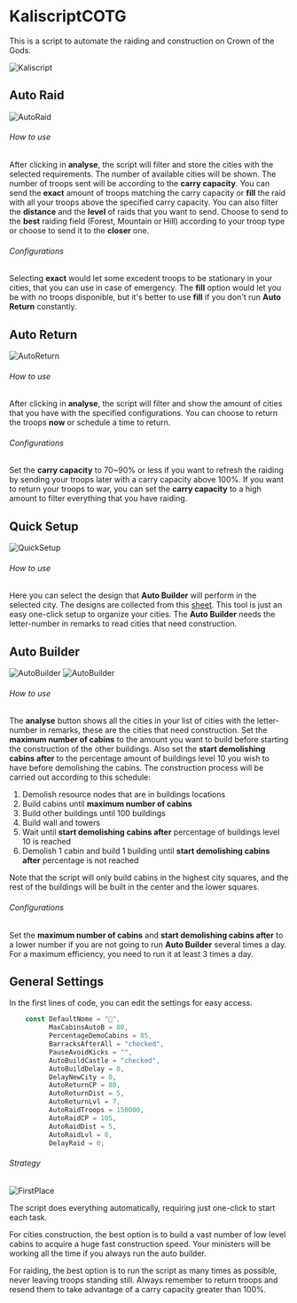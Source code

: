 # KaliscriptCOTG
This is a script to automate the raiding and construction on Crown of the Gods.

![Kaliscript](https://i.imgur.com/ApRqvXM.png)

## Auto Raid
![AutoRaid](https://i.imgur.com/2wE9P7J.png)

###### How to use
After clicking in **analyse**, the script will filter and store the cities with the selected requirements. The number of available cities will be shown.
The number of troops sent will be according to the **carry capacity**. You can send the **exact** amount of troops matching the carry capacity or **fill** the raid with all your troops above the specified carry capacity. You can also filter the **distance** and the **level** of raids that you want to send. Choose to send to the **best** raiding field (Forest, Mountain or Hill) according to your troop type or choose to send it to the **closer** one.
###### Configurations
Selecting **exact** would let some excedent troops to be stationary in your cities, that you can use in case of emergency. The **fill** option would let you be with no troops disponible, but it's better to use **fill** if you don't run **Auto Return** constantly.

## Auto Return
![AutoReturn](https://i.imgur.com/YZtYLVw.png)

###### How to use
After clicking in **analyse**, the script will filter and show the amount of cities that you have with the specified configurations. You can choose to return the troops **now** or schedule a time to return.
###### Configurations
Set the **carry capacity** to 70~90% or less if you want to refresh the raiding by sending your troops later with a carry capacity above 100%. If you want to return your troops to war, you can set the **carry capacity** to a high amount to filter everything that you have raiding.

## Quick Setup
![QuickSetup](https://i.imgur.com/3nCTp2U.png)

###### How to use
Here you can select the design that **Auto Builder** will perform in the selected city. The designs are collected from this [sheet](https://docs.google.com/spreadsheets/d/e/2PACX-1vSRSsLYh9ddR-4Vra6F3m1tvTzTDWCnOy2qz9U5QZy1EbnZpb9XoyBw7b6sKjZ0uWeAr5VoqY5ntXwQ/pubhtml). This tool is just an easy one-click setup to organize your cities. The **Auto Builder** needs the letter-number in remarks to read cities that need construction.

## Auto Builder
![AutoBuilder](https://i.imgur.com/a7F65wQ.png)  ![AutoBuilder](https://i.imgur.com/wVTtwCE.png)

###### How to use
The **analyse** button shows all the cities in your list of cities with the letter-number in remarks, these are the cities that need construction. Set the **maximum number of cabins** to the amount you want to build before starting the construction of the other buildings. Also set the **start demolishing cabins after** to the percentage amount of buildings level 10 you wish to have before demolishing the cabins.
The construction process will be carried out according to this schedule:
1. Demolish resource nodes that are in buildings locations
2. Build cabins until **maximum number of cabins**
3. Build other buildings until 100 buildings
4. Build wall and towers
5. Wait until **start demolishing cabins after** percentage of buildings level 10 is reached
6. Demolish 1 cabin and build 1 building until **start demolishing cabins after** percentage is not reached

Note that the script will only build cabins in the highest city squares, and the rest of the buildings will be built in the center and the lower squares.
###### Configurations
Set the **maximum number of cabins** and **start demolishing cabins after** to a lower number if you are not going to run **Auto Builder** several times a day. For a maximum efficiency, you need to run it at least 3 times a day.

## General Settings
In the first lines of code, you can edit the settings for easy access.
```javascript
    const DefaultNome = "🖤",
          MaxCabinsAutoB = 80,
          PercentageDemoCabins = 85,
          BarracksAfterAll = "checked",
          PauseAvoidKicks = "",
          AutoBuildCastle = "checked",
          AutoBuildDelay = 0,
          DelayNewCity = 0,
          AutoReturnCP = 80,
          AutoReturnDist = 5,
          AutoReturnLvl = 7,
          AutoRaidTroops = 150000,
          AutoRaidCP = 105,
          AutoRaidDist = 5,
          AutoRaidLvl = 8,
          DelayRaid = 0;
```
###### Strategy
![FirstPlace](https://i.imgur.com/kHbCSCE.png)

The script does everything automatically, requiring just one-click to start each task.

For cities construction, the best option is to build a vast number of low level cabins to acquire a huge fast construction speed. Your ministers will be working all the time if you always run the auto builder.

For raiding, the best option is to run the script as many times as possible, never leaving troops standing still. Always remember to return troops and resend them to take advantage of a carry capacity greater than 100%.
